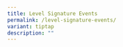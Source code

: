 ```yaml
---
title: Level Signature Events
permalink: /level-signature-events/
variant: tiptap
description: ""
---
```

<p></p>